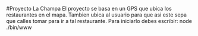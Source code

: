 #Proyecto La Champa
El proyecto se basa en un GPS que ubica los restaurantes en el mapa. Tambien
ubica al usuario para que asi este sepa que calles tomar para ir a tal
restaurante.
Para iniciarlo debes escribir: node ./bin/www
